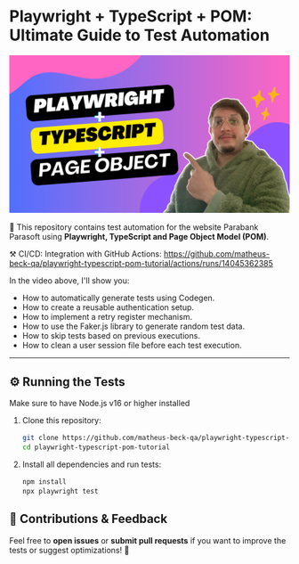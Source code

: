 # **Playwright + TypeScript + POM: Ultimate Guide to Test Automation**

[![Youtube Thumbnail](playwright-typescript-pom.png)](https://youtu.be/PHJ0tzIRAek)

🚀 This repository contains test automation for the website Parabank Parasoft using **Playwright, TypeScript and Page Object Model (POM)**. 

⚒️ CI/CD: Integration with GitHub Actions: https://github.com/matheus-beck-qa/playwright-typescript-pom-tutorial/actions/runs/14045362385

In the video above, I'll show you:
- How to automatically generate tests using Codegen.
- How to create a reusable authentication setup.
- How to implement a retry register mechanism.
- How to use the Faker.js library to generate random test data.
- How to skip tests based on previous executions.
- How to clean a user session file before each test execution.

---

## **⚙️ Running the Tests**

Make sure to have Node.js v16 or higher installed

1. Clone this repository:
   ```sh
   git clone https://github.com/matheus-beck-qa/playwright-typescript-pom-tutorial.git
   cd playwright-typescript-pom-tutorial
   ```
2. Install all dependencies and run tests:
   ```sh   
   npm install
   npx playwright test
   ```


## **📢 Contributions & Feedback**

Feel free to **open issues** or **submit pull requests** if you want to improve the tests or suggest optimizations! 🚀
